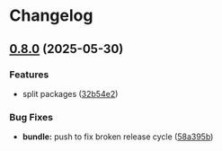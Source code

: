 # Changelog

## [0.8.0](https://github.com/omilli/hellajs/compare/@hellajs/dom-v0.7.8...@hellajs/dom-v0.8.0) (2025-05-30)


### Features

* split packages ([32b54e2](https://github.com/omilli/hellajs/commit/32b54e20939703b83a0359518acf2abe3b7a5a7e))


### Bug Fixes

* **bundle:** push to fix broken release cycle ([58a395b](https://github.com/omilli/hellajs/commit/58a395b6a3d06df6698060b9100d4c902c484208))
